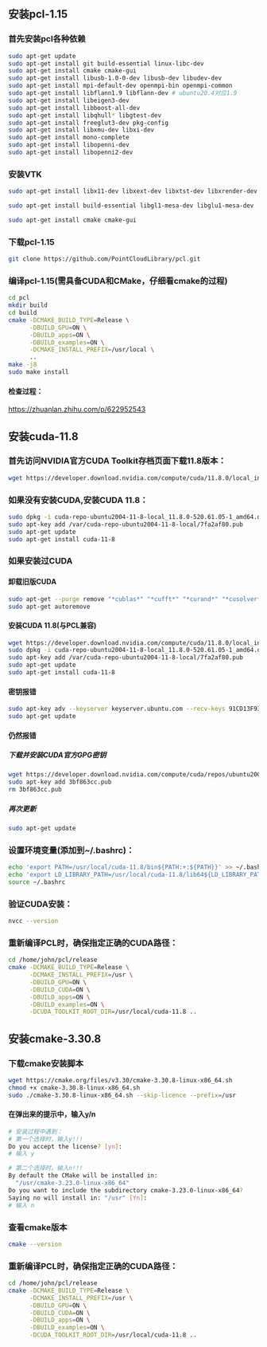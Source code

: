 ## 安装pcl-1.15
### 首先安装pcl各种依赖
```bash
sudo apt-get update
sudo apt-get install git build-essential linux-libc-dev
sudo apt-get install cmake cmake-gui
sudo apt-get install libusb-1.0-0-dev libusb-dev libudev-dev
sudo apt-get install mpi-default-dev openmpi-bin openmpi-common
sudo apt-get install libflann1.9 libflann-dev # ubuntu20.4对应1.9
sudo apt-get install libeigen3-dev
sudo apt-get install libboost-all-dev
sudo apt-get install libqhull* libgtest-dev
sudo apt-get install freeglut3-dev pkg-config
sudo apt-get install libxmu-dev libxi-dev
sudo apt-get install mono-complete
sudo apt-get install libopenni-dev
sudo apt-get install libopenni2-dev
```
### 安装VTK
```bash
sudo apt-get install libx11-dev libxext-dev libxtst-dev libxrender-dev libxmu-dev libxmuu-dev
```
```bash
sudo apt-get install build-essential libgl1-mesa-dev libglu1-mesa-dev
```
```bash
sudo apt-get install cmake cmake-gui
```

### 下载pcl-1.15
```bash
git clone https://github.com/PointCloudLibrary/pcl.git 
```
### 编译pcl-1.15(需具备CUDA和CMake，仔细看cmake的过程)
```bash
cd pcl
mkdir build
cd build
cmake -DCMAKE_BUILD_TYPE=Release \
      -DBUILD_GPU=ON \
      -DBUILD_apps=ON \
      -DBUILD_examples=ON \
      -DCMAKE_INSTALL_PREFIX=/usr/local \
      ..
make -j8
sudo make install
```
#### 检查过程：
https://zhuanlan.zhihu.com/p/622952543

## 安装cuda-11.8
### 首先访问NVIDIA官方CUDA Toolkit存档页面下载11.8版本：
```bash
wget https://developer.download.nvidia.com/compute/cuda/11.8.0/local_installers/cuda-repo-ubuntu2004-11-8-local_11.8.0-520.61.05-1_amd64.deb
```
### 如果没有安装CUDA,安装CUDA 11.8：
```bash
sudo dpkg -i cuda-repo-ubuntu2004-11-8-local_11.8.0-520.61.05-1_amd64.deb
sudo apt-key add /var/cuda-repo-ubuntu2004-11-8-local/7fa2af80.pub
sudo apt-get update
sudo apt-get install cuda-11-8
```
### 如果安装过CUDA
#### 卸载旧版CUDA
```bash
sudo apt-get --purge remove "*cublas*" "*cufft*" "*curand*" "*cusolver*" "*cusparse*" "*npp*" "*nvjpeg*" "cuda*" "nsight*" 
sudo apt-get autoremove
```

#### 安装CUDA 11.8(与PCL兼容)
```bash
wget https://developer.download.nvidia.com/compute/cuda/11.8.0/local_installers/cuda-repo-ubuntu2004-11-8-local_11.8.0-520.61.05-1_amd64.deb
sudo dpkg -i cuda-repo-ubuntu2004-11-8-local_11.8.0-520.61.05-1_amd64.deb
sudo apt-key add /var/cuda-repo-ubuntu2004-11-8-local/7fa2af80.pub
sudo apt-get update
sudo apt-get install cuda-11-8
```
#### 密钥报错
```bash
sudo apt-key adv --keyserver keyserver.ubuntu.com --recv-keys 91CD13F9368EAC11
sudo apt-get update
```
#### 仍然报错
##### 下载并安装CUDA官方GPG密钥
```bash
wget https://developer.download.nvidia.com/compute/cuda/repos/ubuntu2004/x86_64/3bf863cc.pub
sudo apt-key add 3bf863cc.pub
rm 3bf863cc.pub
```
##### 再次更新
```bash
sudo apt-get update
```

### 设置环境变量(添加到~/.bashrc)：
```bash
echo 'export PATH=/usr/local/cuda-11.8/bin${PATH:+:${PATH}}' >> ~/.bashrc
echo 'export LD_LIBRARY_PATH=/usr/local/cuda-11.8/lib64${LD_LIBRARY_PATH:+:${LD_LIBRARY_PATH}}' >> ~/.bashrc
source ~/.bashrc
```
### 验证CUDA安装：
```bash
nvcc --version
```
### 重新编译PCL时，确保指定正确的CUDA路径：
```bash
cd /home/john/pcl/release
cmake -DCMAKE_BUILD_TYPE=Release \
      -DCMAKE_INSTALL_PREFIX=/usr \
      -DBUILD_GPU=ON \
      -DBUILD_CUDA=ON \
      -DBUILD_apps=ON \
      -DBUILD_examples=ON \
      -DCUDA_TOOLKIT_ROOT_DIR=/usr/local/cuda-11.8 ..
```
## 安装cmake-3.30.8
### 下载cmake安装脚本
```bash
wget https://cmake.org/files/v3.30/cmake-3.30.8-linux-x86_64.sh
chmod +x cmake-3.30.8-linux-x86_64.sh
sudo ./cmake-3.30.8-linux-x86_64.sh --skip-licence --prefix=/usr
```
#### 在弹出来的提示中，输入y/n
```bash
# 安装过程中遇到：
# 第一个选择时，输入y!!!
Do you accept the license? [yn]: 
# 输入 y

# 第二个选择时，输入n!!!
By default the CMake will be installed in:
  "/usr/cmake-3.23.0-linux-x86_64"
Do you want to include the subdirectory cmake-3.23.0-linux-x86_64?
Saying no will install in: "/usr" [Yn]:
# 输入 n
```
### 查看cmake版本
```bash
cmake --version
```

### 重新编译PCL时，确保指定正确的CUDA路径：
```bash
cd /home/john/pcl/release
cmake -DCMAKE_BUILD_TYPE=Release \
      -DCMAKE_INSTALL_PREFIX=/usr \
      -DBUILD_GPU=ON \
      -DBUILD_CUDA=ON \
      -DBUILD_apps=ON \
      -DBUILD_examples=ON \
      -DCUDA_TOOLKIT_ROOT_DIR=/usr/local/cuda-11.8 ..
```